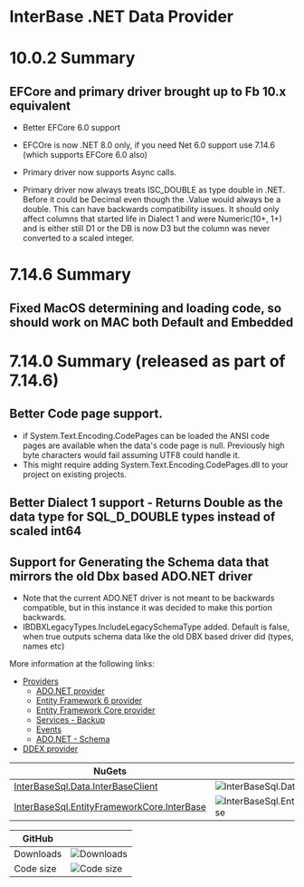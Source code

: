 # InterBase .NET Data Provider

# 10.0.2 Summary

## EFCore and primary driver brought up to Fb 10.x equivalent

* Better EFCore 6.0 support

* EFCOre is now .NET 8.0 only, if you need Net 6.0 support use 7.14.6 (which supports EFCore 6.0 also)

* Primary driver now supports Async calls.

* Primary driver now always treats ISC_DOUBLE as type double in .NET.  Before it could be Decimal even though the .Value would always be a double.  This can have backwards compatibility issues.  It should only affect columns that started life in Dialect 1 and were Numeric(10+, 1+) and is either still D1 or the DB is now D3 but the column was never converted to a scaled integer.

# 7.14.6 Summary

## Fixed MacOS determining and loading code, so should work on MAC both Default and Embedded

# 7.14.0 Summary (released as part of 7.14.6)

## Better Code page support.
* if System.Text.Encoding.CodePages can be loaded the ANSI code pages are available when the data's code page is null.  Previously high byte characters would fail assuming UTF8 could handle it.
* This might require adding System.Text.Encoding.CodePages.dll to your project on existing projects.

## Better Dialect 1 support - Returns Double as the data type for SQL_D_DOUBLE types instead of scaled int64

## Support for Generating the Schema data that mirrors the old Dbx based ADO.NET driver
* Note that the current ADO.NET driver is not meant to be backwards compatible, but in this instance it was decided to make this portion backwards.
* IBDBXLegacyTypes.IncludeLegacySchemaType added.  Default is false, when true outputs schema data like the old DBX based driver did (types, names etc)

More information at the following links:

* [Providers](Provider/readme.txt)
	* [ADO.NET provider](Provider/docs/ado-net.md)
	* [Entity Framework 6 provider](Provider/docs/entity-framework-6.md)
	* [Entity Framework Core provider](Provider/docs/entity-framework-core.md)
	* [Services - Backup](Provider/docs/services-backup.md)
	* [Events](Provider/docs/events.md)
	* [ADO.NET - Schema](Provider/docs/ado-net-schema.md)
* [DDEX provider](DDEX/readme.txt)

| NuGets | Version | Downloads |
|--------|---------|-----------|
| [InterBaseSql.Data.InterBaseClient](https://www.nuget.org/packages/InterBaseSql.Data.InterBaseClient) | ![InterBaseSql.Data.InterBaseClient](https://img.shields.io/nuget/v/InterBaseSql.Data.InterBaseClient.svg) | ![InterBaseSql.Data.InterBaseClient](https://img.shields.io/nuget/dt/InterBaseSql.Data.InterBaseClient.svg) |
| [InterBaseSql.EntityFrameworkCore.InterBase](https://www.nuget.org/packages/InterBaseSql.EntityFrameworkCore.InterBase) | ![InterBaseSql.EntityFrameworkCore.InterBase](https://img.shields.io/nuget/v/InterBaseSql.EntityFrameworkCore.InterBase.svg) | ![InterBaseSql.EntityFrameworkCore.InterBase](https://img.shields.io/nuget/dt/InterBaseSql.EntityFrameworkCore.InterBase.svg) |

| GitHub |  |
|--------|--|
| Downloads | ![Downloads](https://img.shields.io/github/downloads/Embarcadero/IB.NETDataProvider/total.svg) |
| Code size | ![Code size](https://img.shields.io/github/languages/code-size/Embarcadero/IB.NETDataProvider) |
